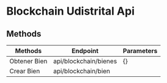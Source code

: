 # Blockchain Udistrital Api
## Methods

| Methods  	| Endpoint | Parameters |
|-----------|----------|------------|
| Obtener Bien | api/blockchain/bienes |{} |
| Crear Bien | api/blockchain/bien|  	|